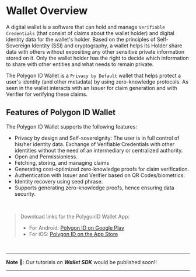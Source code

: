 # Wallet Overview

A digital wallet is a software that can hold and manage `Verifiable Credentials` (that consist of claims about the wallet holder) and digital identity data for the wallet's holder. Based on the principles of Self-Sovereign Identity (SSI) and cryptography, a wallet helps its Holder share data with others without expositing any other sensitive private information stored on it. Only the wallet holder has the right to decide which information to share with other entities and what needs to remain private. 

The Polygon ID Wallet is a `Privacy by Default` wallet that helps protect a user's identity (and other metadata) by using zero-knowledge protocols. As seen in the wallet interacts with an Issuer for claim generation and with Verifier for verifying these claims.

## Features of Polygon ID Wallet

The Polygon ID Wallet supports the following features:

- Privacy by design and Self-sovereignity: The user is in full control of his/her identity data. Exchange of Verifiable Credentials with other identities without the need of an intermediary or centralized authority. 
- Open and Permissionless. 
- Fetching, storing, and managing claims
- Generating cost-optimized zero-knowledge proofs for claim verification.
- Authentication with Issuer and Verifier based on QR Codes/biometrics.
- Identity recovery using seed phrase.
- Supports generating zero-knowledge proofs, hence ensuring data security. 

<br>

> Download links for the PolygonID Wallet App:
> - For Android: [Polygon ID on Google Play](https://play.google.com/store/apps/details?id=com.polygonid.wallet)
> - For iOS: [Polygon ID on the App Store](https://apps.apple.com/us/app/polygon-id/id1629870183)


<br>



---
**Note** &#128221;: Our tutorials on ***Wallet SDK*** would be published soon!!

---






